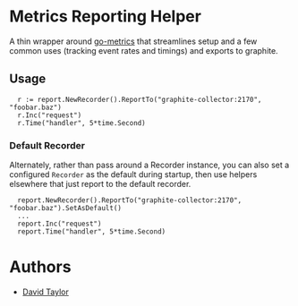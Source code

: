 # Metrics Reporting Helper

A thin wrapper around [go-metrics](github.com/rcrowley/go-metrics) that streamlines setup and a few common uses (tracking event rates and timings) and exports to graphite.

## Usage

```
  r := report.NewRecorder().ReportTo("graphite-collector:2170", "foobar.baz")
  r.Inc("request")
  r.Time("handler", 5*time.Second)
```
### Default Recorder
Alternately, rather than pass around a Recorder instance, you can also set a configured `Recorder` as the default during startup, then use helpers elsewhere that just report to the default recorder.

```
  report.NewRecorder().ReportTo("graphite-collector:2170", "foobar.baz").SetAsDefault()
  ...
  report.Inc("request")
  report.Time("handler", 5*time.Second)
```
  
# Authors
- [David Taylor](http://github.com/dt)

